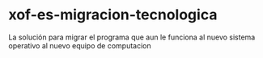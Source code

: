 # xof-es-migracion-tecnologica
La solución para migrar el programa que aun le funciona al nuevo sistema operativo al nuevo equipo de computacion
